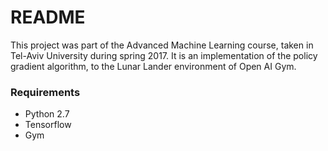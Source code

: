# README #

This project was part of the Advanced Machine Learning course, taken in Tel-Aviv University during spring 2017.
It is an implementation of the policy gradient algorithm, to the Lunar Lander environment of Open AI Gym.

### Requirements ###

* Python 2.7
* Tensorflow
* Gym

